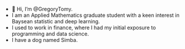 - 👋 Hi, I’m @GregoryTomy.
- I am an Applied Mathematics graduate student with a keen interest in Baysean statistic and deep learning.
- I used to work in finance, where I had my initial exposure to programming and data science.
- I have a dog named Simba. 
<!---
GregoryTomy/GregoryTomy is a ✨ special ✨ repository because its `README.md` (this file) appears on your GitHub profile.
You can click the Preview link to take a look at your changes.
--->
